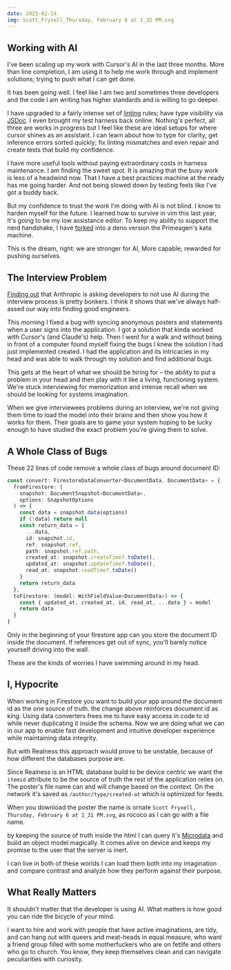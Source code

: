 ```yaml
---
date: 2025-02-14
img: Scott_Fryxell_Thursday, February 6 at 1_32 PM.svg
---
```



## Working with AI

I've been scaling up my work with Cursor's AI in the last three months. More than line completion, I am using it to help me work through and implement solutions; trying to push what I can get done.

It has been going well. I feel like I am two and sometimes three developers and the code I am writing has higher standards and is willing to go deeper.

I have upgraded to a fairly intense set of [linting](https://github.com/realness-online/web/blob/main/eslint.config.js) rules; have type visibility via [JSDoc](https://github.com/realness-online/web/blob/main/tsconfig.json). I even brought my test harness back online. Nothing's perfect, all three are works in progress but I feel like these are ideal setups for where cursor shines as an assistant. I can learn about how to type for clarity, get inference errors sorted quickly; fix linting mismatches and even repair and create tests that build my confidence.

I have more useful tools without paying extraordinary costs in harness maintenance. I am finding the sweet spot. It is amazing that the busy work is less of a headwind now. That I have a best practices machine at the ready has me going harder. And not being slowed down by testing feels like I've got a buddy back.

But my confidence to trust the work I'm doing with AI is not blind. I know to harden myself for the future. I learned how to survive in vim this last year, It's going to be my low assistance editor. To keep my ability to support the nerd handshake, I have [forked](https://github.com/scott-fryxell/kata-machine) into a deno version the Primeagen's kata machine.

This is the dream, right: we are stronger for AI, More capable; rewarded for pushing ourselves.

## The Interview Problem

[Finding out](https://www.404media.co/anthropic-claude-job-application-ai-assistants/) that Anthropic is asking developers to not use AI during the interview process is pretty bonkers. I think it shows that we've always half-assed our way into finding good engineers.

This morning I fixed a bug with syncing anonymous posters and statements when a user signs into the application. I got a solution that kinda worked with Cursor's (and Claude's) help. Then I went for a walk and without being in front of a computer found myself fixing the bugs I knew the solution I had just implemented created. I had the application and its intricacies in my head and was able to walk through my solution and find additional bugs.

This gets at the heart of what we should be hiring for – the ability to put a problem in your head and then play with it like a living, functioning system. We're stuck interviewing for memorization and intense recall when we should be looking for systems imagination.

When we give interviewees problems during an interview, we're not giving them time to load the model into their brains and then show you how it works for them. Their goals are to game your system hoping to be lucky enough to have studied the exact problem you're giving them to solve.

## A Whole Class of Bugs

These 22 lines of code remove a whole class of bugs around document ID:

```typescript
const convert: FirestoreDataConverter<DocumentData, DocumentData> = {
  fromFirestore: (
    snapshot: DocumentSnapshot<DocumentData>,
    options: SnapshotOptions
  ) => {
    const data = snapshot.data(options)
    if (!data) return null
    const return_data = {
      ...data,
      id: snapshot.id,
      ref: snapshot.ref,
      path: snapshot.ref.path,
      created_at: snapshot.createTime?.toDate(),
      updated_at: snapshot.updateTime?.toDate(),
      read_at: snapshot.readTime?.toDate()
    }
    return return_data
  },
  toFirestore: (model: WithFieldValue<DocumentData>) => {
    const { updated_at, created_at, id, read_at, ...data } = model
    return data
  }
}
```

Only in the beginning of your firestore app can you store the document ID inside the document. If references get out of sync, you'll barely notice yourself driving into the wall.

These are the kinds of worries I have swimming around in my head.

## I, Hypocrite

When working in Firestore you want to build your app around the document id as the one source of truth. the change above reinforces document id as king. Using data converters frees me to have easy access in code to id while never duplicating it inside the schema. Now we are doing what we can in our app to enable fast development and intuitive developer experience while maintaining data integrity.

But with Realness this approach would prove to be unstable, because of how different the databases purpose are.

Since Realness is an HTML database build to be device centric we want the `itemid` attribute to be the source of truth the rest of the application relies on. The poster's file name can and will change based on the context. On the network it's saved as `/author/type/created-at` which is optimized for feeds.

When you download the poster the name is ornate `Scott Fryxell, Thursday, February 6 at 1_31 PM.svg`, as rococo as I can go with a file name.

by keeping the source of truth inside the html I can query it's [Microdata](https://developer.mozilla.org/en-US/docs/Web/HTML/Microdata) and build an object model magically. It comes alive on device and keeps my promise to the user that the server is  inert.

I can live in both of these worlds I can load them both into my imagination and compare contrast and analyze how they perform against their purpose.

## What Really Matters

It shouldn't matter that the developer is using AI. What matters is how good you can ride the bicycle of your mind.

I want to hire and work with people that have active imaginations, are tidy, and can hang out with queers and meat-heads in equal measure, who want a friend group filled with some motherfuckers who are on fetlife and others who go to church. You know, they keep themselves clean and can navigate peculiarities with curiosity.

